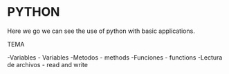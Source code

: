 # PYTHON

Here we go we can see the use of python with basic applications.

TEMA

-Variables - Variables
-Metodos - methods
-Funciones - functions
-Lectura de archivos - read and write
